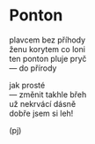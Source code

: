 Ponton
======
  
plavcem bez příhody  
ženu korytem co loni  
ten ponton pluje pryč  
— do přírody

jak prosté  
— změnit takhle břeh  
už nekrvácí dásně  
dobře jsem si leh!

(pj)
  
